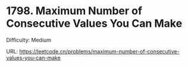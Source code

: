 # 1798. Maximum Number of Consecutive Values You Can Make

Difficulty: Medium

URL: https://leetcode.cn/problems/maximum-number-of-consecutive-values-you-can-make

